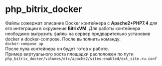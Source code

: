 # php_bitrix_docker
 Файлы сожержат описание Docker контейнера c **Apache2+PHP7.4** для его интеграции в окружение **BitrixVM**. Для работы контейнера неободимо выгрузить файлы на сервер предварительно установив docker и docker-compose. После выполнить команду: \
 `docker-compose up` \
 После пула контейнера он будет готов к работе. \
 Пример виртуального хоста площадки расположен по пути `php_bitrix_docker/volumes/etc/apache2/sites-enabled/ext_site.ru.conf`
